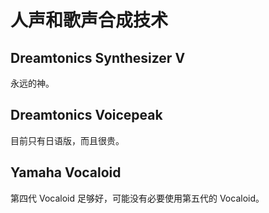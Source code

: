 # 人声和歌声合成技术

## Dreamtonics Synthesizer V

永远的神。

## Dreamtonics Voicepeak

目前只有日语版，而且很贵。

## Yamaha Vocaloid

第四代 Vocaloid 足够好，可能没有必要使用第五代的 Vocaloid。
